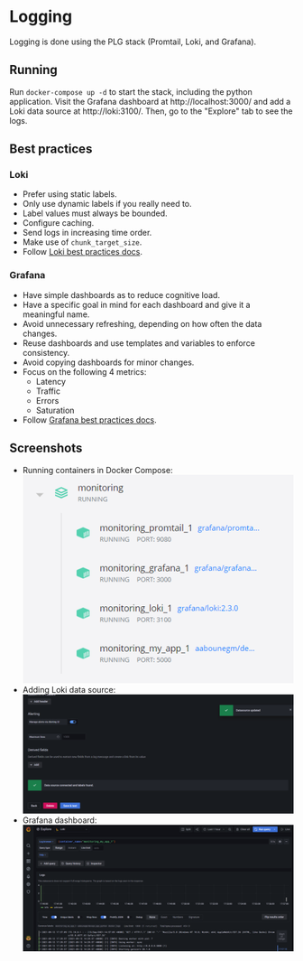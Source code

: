 # Logging

Logging is done using the PLG stack (Promtail, Loki, and Grafana).

## Running

Run `docker-compose up -d` to start the stack, including the python application.
Visit the Grafana dashboard at http://localhost:3000/ and add a Loki data source at http://loki:3100/.
Then, go to the "Explore" tab to see the logs.

## Best practices

### Loki

- Prefer using static labels.
- Only use dynamic labels if you really need to.
- Label values must always be bounded.
- Configure caching.
- Send logs in increasing time order.
- Make use of `chunk_target_size`.
- Follow [Loki best practices docs](https://grafana.com/docs/loki/latest/best-practices/).

### Grafana

- Have simple dashboards as to reduce cognitive load.
- Have a specific goal in mind for each dashboard and give it a meaningful name.
- Avoid unnecessary refreshing, depending on how often the data changes.
- Reuse dashboards and use templates and variables to enforce consistency.
- Avoid copying dashboards for minor changes.
- Focus on the following 4 metrics:
  - Latency
  - Traffic
  - Errors
  - Saturation
- Follow [Grafana best practices docs](https://grafana.com/docs/grafana/latest/best-practices/).

## Screenshots

- Running containers in Docker Compose:
  ![](./images/Docker%20Desktop.png)
- Adding Loki data source:
  ![](./images/Loki%20Added%20and%20Tested.png)
- Grafana dashboard:
  ![](./images/Grafana%20logs.png)
